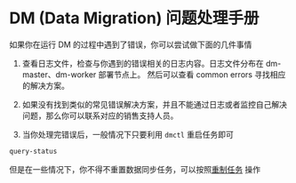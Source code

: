 DM (Data Migration) 问题处理手册
===

如果你在运行 DM 的过程中遇到了错误，你可以尝试做下面的几件事情

1. 查看日志文件，检查与你遇到的错误相关的日志内容。日志文件分布在 dm-master、dm-worker 部署节点上。 然后可以查看 common errors 寻找相应的解决方案。

2. 如果没有找到类似的常见错误解决方案，并且不能通过日志或者监控自己解决问题，那么你可以联系对应的销售支持人员。

3. 当你处理完错误后，一般情况下只要利用 `dmctl` 重启任务即可
```bash
query-status
```
   但是在一些情况下，你不得不重置数据同步任务，可以按照[重制任务](./reset-task.md) 操作